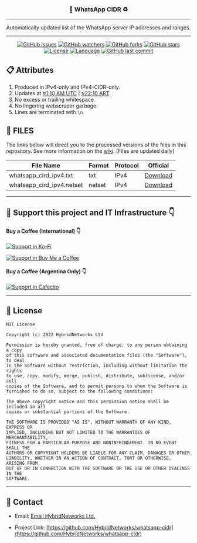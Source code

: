 <div align="center">
  <h3> 📜 WhatsApp CIDR ♻️ </h3>
  <hr>
  <p>Automatically updated list of the WhatsApp server IP addresses and ranges.</p>
  <hr>
</div>

<div align="center">
  
[![GitHub issues](https://img.shields.io/bitbucket/issues/HybridNetworks/whatsapp-cidr?style=for-the-badge)](https://github.com/HybridNetworks/whatsapp-cidr/issues)
[![GitHub watchers](https://img.shields.io/github/watchers/HybridNetworks/whatsapp-cidr?style=for-the-badge)](https://github.com/HybridNetworks/whatsapp-cidr/watchers)
[![GitHub forks](https://img.shields.io/github/forks/HybridNetworks/whatsapp-cidr?style=for-the-badge)](https://github.com/HybridNetworks/whatsapp-cidr/fork)
[![GitHub stars](https://img.shields.io/github/stars/HybridNetworks/whatsapp-cidr?style=for-the-badge)](https://github.com/HybridNetworks/whatsapp-cidr/stargazers)
[![License](https://img.shields.io/github/license/HybridNetworks/whatsapp-cidr?style=for-the-badge)](https://github.com/HybridNetworks/whatsapp-cidr/blob/main/LICENSE)
[![Language](https://img.shields.io/github/languages/top/HybridNetworks/whatsapp-cidr?style=for-the-badge)](https://github.com/HybridNetworks/whatsapp-cidr/search?l=python)
[![GitHub last commit](https://img.shields.io/github/last-commit/HybridNetworks/whatsapp-cidr?style=for-the-badge)](https://github.com/HybridNetworks/whatsapp-cidr/commits/main)

</div>

## 📋 Attributes

1. Produced in IPv4-only and IPv4-CIDR-only.
2. Updates at [≈1:10 AM UTC](https://24timezones.com/zona-horaria/utc) | [≈22:10 ART](https://24timezones.com/zona-horaria/art).
3. No excess or trailing whitespace.
4. No lingering webscraper garbage.
5. Lines are terminated with `\n`.

## 📜 FILES

The links below will direct you to the processed versions of the files in this repository. See more information on the [wiki](https://github.com/HybridNetworks/BlackListBox/wiki/Sites-List). (Files are updated daily)

| File Name                  | Format  | Protocol | Official                                                                                                           |
| -------------------------- | ------- | -------- | ------------------------------------------------------------------------------------------------------------------ |
| whatsapp_cird_ipv4.txt     | txt     | IPv4     | [Download](https://raw.githubusercontent.com/HybridNetworks/whatsapp-cidr/main/WhatsApp/whatsapp_cird_ipv4.txt)    |
| whatsapp_cird_ipv4.netset  | netset  | IPv4     | [Download](https://raw.githubusercontent.com/HybridNetworks/whatsapp-cidr/main/WhatsApp/whatsapp_cird_ipv4.netset) |

---

## 💖 Support this project and IT Infrastructure :point_down:

#### Buy a Coffee (International) :point_down:

[![Support in Ko-Fi](https://img.shields.io/badge/Buy%20me%20a%20coffee-in%20Ko--Fi-ff5e5b?style=for-the-badge)](https://ko-fi.com/hybridnetworks)

[![Support in Buy Me a Coffee](https://img.shields.io/badge/Buy%20me%20a%20coffee-in%20BuyMeaCoffee-ffed00?style=for-the-badge)](https://www.buymeacoffee.com/hybridnetworks)

#### Buy a Coffee (Argentina Only) :point_down:

[![Support in Cafecito](https://img.shields.io/badge/Buy%20me%20a%20coffee-in%20Cafecito-a9c0f2?style=for-the-badge)](https://cafecito.app/hybridnetworks)

---

## 📝 License

```
MIT License

Copyright (c) 2022 HybridNetworks Ltd

Permission is hereby granted, free of charge, to any person obtaining a copy
of this software and associated documentation files (the "Software"), to deal
in the Software without restriction, including without limitation the rights
to use, copy, modify, merge, publish, distribute, sublicense, and/or sell
copies of the Software, and to permit persons to whom the Software is
furnished to do so, subject to the following conditions:

The above copyright notice and this permission notice shall be included in all
copies or substantial portions of the Software.

THE SOFTWARE IS PROVIDED "AS IS", WITHOUT WARRANTY OF ANY KIND, EXPRESS OR
IMPLIED, INCLUDING BUT NOT LIMITED TO THE WARRANTIES OF MERCHANTABILITY,
FITNESS FOR A PARTICULAR PURPOSE AND NONINFRINGEMENT. IN NO EVENT SHALL THE
AUTHORS OR COPYRIGHT HOLDERS BE LIABLE FOR ANY CLAIM, DAMAGES OR OTHER
LIABILITY, WHETHER IN AN ACTION OF CONTRACT, TORT OR OTHERWISE, ARISING FROM,
OUT OF OR IN CONNECTION WITH THE SOFTWARE OR THE USE OR OTHER DEALINGS IN THE
SOFTWARE.
```

---

## 📧 Contact

- Email: [Email HybridNetworks Ltd.](mailto:info@hybridnetworks.com.ar)

- Project Link: [https://github.com/HybridNetworks/whatsapp-cidr](https://github.com/HybridNetworks/whatsapp-cidr)
